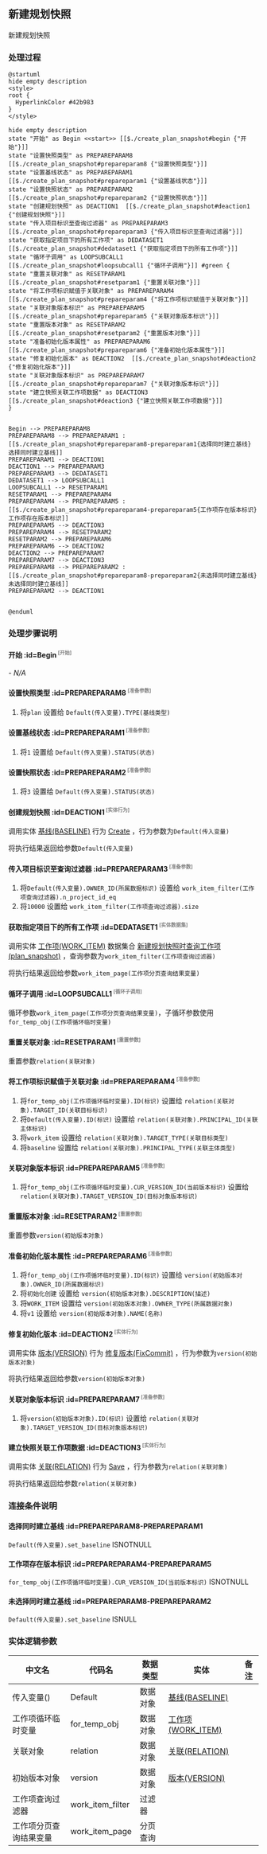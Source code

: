 ## 新建规划快照 <!-- {docsify-ignore-all} -->

   新建规划快照

### 处理过程

```plantuml
@startuml
hide empty description
<style>
root {
  HyperlinkColor #42b983
}
</style>

hide empty description
state "开始" as Begin <<start>> [[$./create_plan_snapshot#begin {"开始"}]]
state "设置快照类型" as PREPAREPARAM8  [[$./create_plan_snapshot#prepareparam8 {"设置快照类型"}]]
state "设置基线状态" as PREPAREPARAM1  [[$./create_plan_snapshot#prepareparam1 {"设置基线状态"}]]
state "设置快照状态" as PREPAREPARAM2  [[$./create_plan_snapshot#prepareparam2 {"设置快照状态"}]]
state "创建规划快照" as DEACTION1  [[$./create_plan_snapshot#deaction1 {"创建规划快照"}]]
state "传入项目标识至查询过滤器" as PREPAREPARAM3  [[$./create_plan_snapshot#prepareparam3 {"传入项目标识至查询过滤器"}]]
state "获取指定项目下的所有工作项" as DEDATASET1  [[$./create_plan_snapshot#dedataset1 {"获取指定项目下的所有工作项"}]]
state "循环子调用" as LOOPSUBCALL1  [[$./create_plan_snapshot#loopsubcall1 {"循环子调用"}]] #green {
state "重置关联对象" as RESETPARAM1  [[$./create_plan_snapshot#resetparam1 {"重置关联对象"}]]
state "将工作项标识赋值于关联对象" as PREPAREPARAM4  [[$./create_plan_snapshot#prepareparam4 {"将工作项标识赋值于关联对象"}]]
state "关联对象版本标识" as PREPAREPARAM5  [[$./create_plan_snapshot#prepareparam5 {"关联对象版本标识"}]]
state "重置版本对象" as RESETPARAM2  [[$./create_plan_snapshot#resetparam2 {"重置版本对象"}]]
state "准备初始化版本属性" as PREPAREPARAM6  [[$./create_plan_snapshot#prepareparam6 {"准备初始化版本属性"}]]
state "修复初始化版本" as DEACTION2  [[$./create_plan_snapshot#deaction2 {"修复初始化版本"}]]
state "关联对象版本标识" as PREPAREPARAM7  [[$./create_plan_snapshot#prepareparam7 {"关联对象版本标识"}]]
state "建立快照关联工作项数据" as DEACTION3  [[$./create_plan_snapshot#deaction3 {"建立快照关联工作项数据"}]]
}


Begin --> PREPAREPARAM8
PREPAREPARAM8 --> PREPAREPARAM1 : [[$./create_plan_snapshot#prepareparam8-prepareparam1{选择同时建立基线} 选择同时建立基线]]
PREPAREPARAM1 --> DEACTION1
DEACTION1 --> PREPAREPARAM3
PREPAREPARAM3 --> DEDATASET1
DEDATASET1 --> LOOPSUBCALL1
LOOPSUBCALL1 --> RESETPARAM1
RESETPARAM1 --> PREPAREPARAM4
PREPAREPARAM4 --> PREPAREPARAM5 : [[$./create_plan_snapshot#prepareparam4-prepareparam5{工作项存在版本标识} 工作项存在版本标识]]
PREPAREPARAM5 --> DEACTION3
PREPAREPARAM4 --> RESETPARAM2
RESETPARAM2 --> PREPAREPARAM6
PREPAREPARAM6 --> DEACTION2
DEACTION2 --> PREPAREPARAM7
PREPAREPARAM7 --> DEACTION3
PREPAREPARAM8 --> PREPAREPARAM2 : [[$./create_plan_snapshot#prepareparam8-prepareparam2{未选择同时建立基线} 未选择同时建立基线]]
PREPAREPARAM2 --> DEACTION1


@enduml
```


### 处理步骤说明

#### 开始 :id=Begin<sup class="footnote-symbol"> <font color=gray size=1>[开始]</font></sup>



*- N/A*
#### 设置快照类型 :id=PREPAREPARAM8<sup class="footnote-symbol"> <font color=gray size=1>[准备参数]</font></sup>



1. 将`plan` 设置给  `Default(传入变量).TYPE(基线类型)`

#### 设置基线状态 :id=PREPAREPARAM1<sup class="footnote-symbol"> <font color=gray size=1>[准备参数]</font></sup>



1. 将`1` 设置给  `Default(传入变量).STATUS(状态)`

#### 设置快照状态 :id=PREPAREPARAM2<sup class="footnote-symbol"> <font color=gray size=1>[准备参数]</font></sup>



1. 将`3` 设置给  `Default(传入变量).STATUS(状态)`

#### 创建规划快照 :id=DEACTION1<sup class="footnote-symbol"> <font color=gray size=1>[实体行为]</font></sup>



调用实体 [基线(BASELINE)](module/Base/baseline.md) 行为 [Create](module/Base/baseline#行为) ，行为参数为`Default(传入变量)`

将执行结果返回给参数`Default(传入变量)`

#### 传入项目标识至查询过滤器 :id=PREPAREPARAM3<sup class="footnote-symbol"> <font color=gray size=1>[准备参数]</font></sup>



1. 将`Default(传入变量).OWNER_ID(所属数据标识)` 设置给  `work_item_filter(工作项查询过滤器).n_project_id_eq`
2. 将`10000` 设置给  `work_item_filter(工作项查询过滤器).size`

#### 获取指定项目下的所有工作项 :id=DEDATASET1<sup class="footnote-symbol"> <font color=gray size=1>[实体数据集]</font></sup>



调用实体 [工作项(WORK_ITEM)](module/ProjMgmt/work_item.md) 数据集合 [新建规划快照时查询工作项(plan_snapshot)](module/ProjMgmt/work_item#数据集合) ，查询参数为`work_item_filter(工作项查询过滤器)`

将执行结果返回给参数`work_item_page(工作项分页查询结果变量)`

#### 循环子调用 :id=LOOPSUBCALL1<sup class="footnote-symbol"> <font color=gray size=1>[循环子调用]</font></sup>



循环参数`work_item_page(工作项分页查询结果变量)`，子循环参数使用`for_temp_obj(工作项循环临时变量)`
#### 重置关联对象 :id=RESETPARAM1<sup class="footnote-symbol"> <font color=gray size=1>[重置参数]</font></sup>



重置参数```relation(关联对象)```
#### 将工作项标识赋值于关联对象 :id=PREPAREPARAM4<sup class="footnote-symbol"> <font color=gray size=1>[准备参数]</font></sup>



1. 将`for_temp_obj(工作项循环临时变量).ID(标识)` 设置给  `relation(关联对象).TARGET_ID(关联目标标识)`
2. 将`Default(传入变量).ID(标识)` 设置给  `relation(关联对象).PRINCIPAL_ID(关联主体标识)`
3. 将`work_item` 设置给  `relation(关联对象).TARGET_TYPE(关联目标类型)`
4. 将`baseline` 设置给  `relation(关联对象).PRINCIPAL_TYPE(关联主体类型)`

#### 关联对象版本标识 :id=PREPAREPARAM5<sup class="footnote-symbol"> <font color=gray size=1>[准备参数]</font></sup>



1. 将`for_temp_obj(工作项循环临时变量).CUR_VERSION_ID(当前版本标识)` 设置给  `relation(关联对象).TARGET_VERSION_ID(目标对象版本标识)`

#### 重置版本对象 :id=RESETPARAM2<sup class="footnote-symbol"> <font color=gray size=1>[重置参数]</font></sup>



重置参数```version(初始版本对象)```
#### 准备初始化版本属性 :id=PREPAREPARAM6<sup class="footnote-symbol"> <font color=gray size=1>[准备参数]</font></sup>



1. 将`for_temp_obj(工作项循环临时变量).ID(标识)` 设置给  `version(初始版本对象).OWNER_ID(所属数据标识)`
2. 将`初始化创建` 设置给  `version(初始版本对象).DESCRIPTION(描述)`
3. 将`WORK_ITEM` 设置给  `version(初始版本对象).OWNER_TYPE(所属数据对象)`
4. 将`v1` 设置给  `version(初始版本对象).NAME(名称)`

#### 修复初始化版本 :id=DEACTION2<sup class="footnote-symbol"> <font color=gray size=1>[实体行为]</font></sup>



调用实体 [版本(VERSION)](module/Base/version.md) 行为 [修复版本(FixCommit)](module/Base/version#行为) ，行为参数为`version(初始版本对象)`

将执行结果返回给参数`version(初始版本对象)`

#### 关联对象版本标识 :id=PREPAREPARAM7<sup class="footnote-symbol"> <font color=gray size=1>[准备参数]</font></sup>



1. 将`version(初始版本对象).ID(标识)` 设置给  `relation(关联对象).TARGET_VERSION_ID(目标对象版本标识)`

#### 建立快照关联工作项数据 :id=DEACTION3<sup class="footnote-symbol"> <font color=gray size=1>[实体行为]</font></sup>



调用实体 [关联(RELATION)](module/Base/relation.md) 行为 [Save](module/Base/relation#行为) ，行为参数为`relation(关联对象)`

将执行结果返回给参数`relation(关联对象)`


### 连接条件说明
#### 选择同时建立基线 :id=PREPAREPARAM8-PREPAREPARAM1

`Default(传入变量).set_baseline` ISNOTNULL
#### 工作项存在版本标识 :id=PREPAREPARAM4-PREPAREPARAM5

`for_temp_obj(工作项循环临时变量).CUR_VERSION_ID(当前版本标识)` ISNOTNULL
#### 未选择同时建立基线 :id=PREPAREPARAM8-PREPAREPARAM2

`Default(传入变量).set_baseline` ISNULL


### 实体逻辑参数

|    中文名   |    代码名    |  数据类型    |  实体   |备注 |
| --------| --------| -------- | -------- | --------   |
|传入变量(<i class="fa fa-check"/></i>)|Default|数据对象|[基线(BASELINE)](module/Base/baseline.md)||
|工作项循环临时变量|for_temp_obj|数据对象|[工作项(WORK_ITEM)](module/ProjMgmt/work_item.md)||
|关联对象|relation|数据对象|[关联(RELATION)](module/Base/relation.md)||
|初始版本对象|version|数据对象|[版本(VERSION)](module/Base/version.md)||
|工作项查询过滤器|work_item_filter|过滤器|||
|工作项分页查询结果变量|work_item_page|分页查询|||
